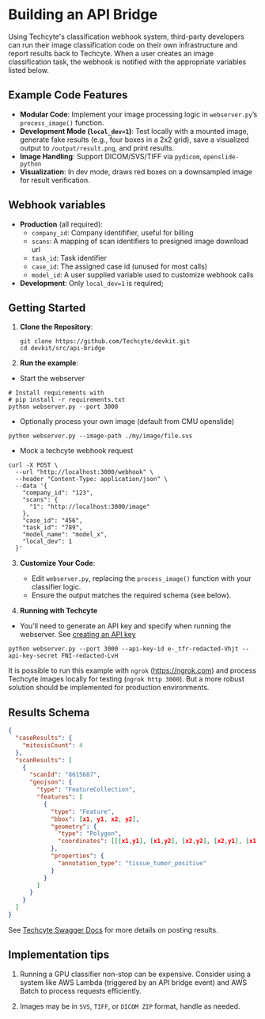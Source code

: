 # Building an API Bridge

Using Techcyte's classification webhook system, third-party developers can run their image classification code on their own infrastructure and report results back to Techcyte. When a user creates an image classification task, the webhook is notified with the appropriate variables listed below.

## Example Code Features
- **Modular Code**: Implement your image processing logic in `webserver.py`’s `process_image()` function.
- **Development Mode (`local_dev=1`)**: Test locally with a mounted image, generate fake results (e.g., four boxes in a 2x2 grid), save a visualized output to `/output/result.png`, and print results.
- **Image Handling**: Support DICOM/SVS/TIFF via `pydicom`, `openslide-python`
- **Visualization**: In dev mode, draws red boxes on a downsampled image for result verification.

## Webhook variables

- **Production** (all required):
  - `company_id`: Company identififier, useful for billing
  - `scans`: A mapping of scan identifiers to presigned image download url
  - `task_id`: Task identifier
  - `case_id`: The assigned case id (unused for most calls)
  - `model_id`: A user supplied variable used to customize webhook calls
- **Development**: Only `local_dev=1` is required;


## Getting Started

1. **Clone the Repository**:
   ```
   git clone https://github.com/Techcyte/devkit.git
   cd devkit/src/api-bridge
   ```

2. **Run the example**:

- Start the webserver
```
# Install requirements with
# pip install -r requirements.txt
python webserver.py --port 3000
```
- Optionally process your own image (default from CMU openslide)
```
python webserver.py --image-path ./my/image/file.svs
```
   
- Mock a techcyte webhook request
```
curl -X POST \
  --url "http://localhost:3000/webhook" \
  --header "Content-Type: application/json" \
  --data '{
    "company_id": "123",
    "scans": {
      "1": "http://localhost:3000/image"
    },
    "case_id": "456",
    "task_id": "789",
    "model_name": "model_x",
    "local_dev": 1
  }'
```

3. **Customize Your Code**:
   - Edit `webserver.py`, replacing the `process_image()` function with your classifier logic.
   - Ensure the output matches the required schema (see below).

4. **Running with Techcyte**

- You'll need to generate an API key and specify when running the webserver. See [creating an API key](./guides/creating-an-api-key/index.md)

```
python webserver.py --port 3000 --api-key-id e-_tfr-redacted-Vhjt --api-key-secret FNI-redacted-LvH
```

It is possible to run this example with `ngrok` (https://ngrok.com) and process Techcyte images locally for testing (`ngrok http 3000`). But a more robust solution should be implemented for production environments. 

## Results Schema
```json
{
  "caseResults": {
    "mitosisCount": 4
  },
  "scanResults": [
    {
      "scanId": "8615687",
      "geojson": {
        "type": "FeatureCollection",
        "features": [
          {
            "type": "Feature",
            "bbox": [x1, y1, x2, y2],
            "geometry": {
              "type": "Polygon",
              "coordinates": [[[x1,y1], [x1,y2], [x2,y2], [x2,y1], [x1,y1]]]
            },
            "properties": {
              "annotation_type": "tissue_tumor_positive"
            }
          }
        ]
      }
    }
  ]
}
```

See [Techcyte Swagger Docs](https://api.app.techcyte.com/docs/#/External%20Results/ExternalResults) for more details on posting results.

## Implementation tips

1. Running a GPU classifier non-stop can be expensive. Consider using a system like AWS Lambda (triggered by an API bridge event) and AWS Batch to process requests efficiently.

2. Images may be in `SVS`, `TIFF`, or `DICOM ZIP` format, handle as needed.
